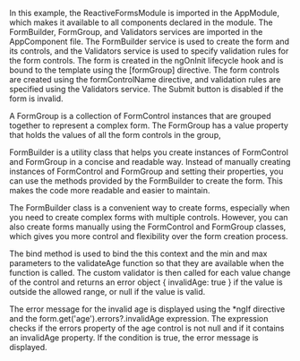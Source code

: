 In this example, the ReactiveFormsModule is imported in the AppModule, which makes it available to all components declared in the module. The FormBuilder, FormGroup, and Validators services are imported in the AppComponent file. The FormBuilder service is used to create the form and its controls, and the Validators service is used to specify validation rules for the form controls. The form is created in the ngOnInit lifecycle hook and is bound to the template using the [formGroup] directive. The form controls are created using the formControlName directive, and validation rules are specified using the Validators service. The Submit button is disabled if the form is invalid.

A FormGroup is a collection of FormControl instances that are grouped together to represent a complex form. The FormGroup has a value property that holds the values of all the form controls in the group,

FormBuilder is a utility class that helps you create instances of FormControl and FormGroup in a concise and readable way. Instead of manually creating instances of FormControl and FormGroup and setting their properties, you can use the methods provided by the FormBuilder to create the form. This makes the code more readable and easier to maintain.

The FormBuilder class is a convenient way to create forms, especially when you need to create complex forms with multiple controls. However, you can also create forms manually using the FormControl and FormGroup classes, which gives you more control and flexibility over the form creation process.

The bind method is used to bind the this context and the min and max parameters to the validateAge function so that they are available when the function is called. The custom validator is then called for each value change of the control and returns an error object { invalidAge: true } if the value is outside the allowed range, or null if the value is valid.

The error message for the invalid age is displayed using the *ngIf directive and the form.get('age').errors?.invalidAge expression. The expression checks if the errors property of the age control is not null and if it contains an invalidAge property. If the condition is true, the error message is displayed.